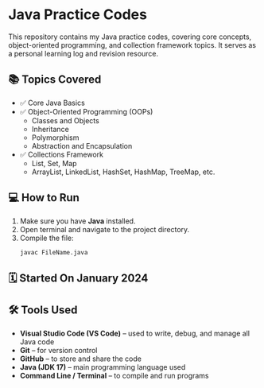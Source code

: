 # Java Practice Codes

This repository contains my Java practice codes, covering core concepts, object-oriented programming, and collection framework topics. It serves as a personal learning log and revision resource.
## 📚 Topics Covered

- ✅ Core Java Basics  
- ✅ Object-Oriented Programming (OOPs)
  - Classes and Objects  
  - Inheritance  
  - Polymorphism  
  - Abstraction and Encapsulation  
- ✅ Collections Framework  
  - List, Set, Map  
  - ArrayList, LinkedList, HashSet, HashMap, TreeMap, etc.

## 💻 How to Run

1. Make sure you have **Java** installed.
2. Open terminal and navigate to the project directory.
3. Compile the file:
   ```bash
   javac FileName.java

## 🗓️ Started On **January 2024**

## 🛠️ Tools Used

- **Visual Studio Code (VS Code)** – used to write, debug, and manage all Java code  
- **Git** – for version control  
- **GitHub** – to store and share the code  
- **Java (JDK 17)** – main programming language used  
- **Command Line / Terminal** – to compile and run programs
